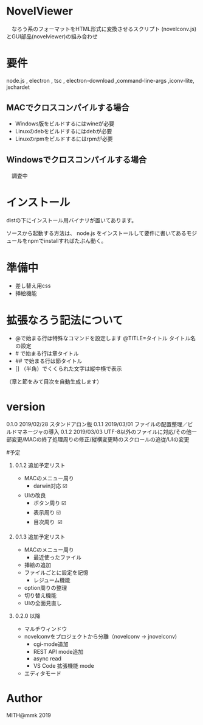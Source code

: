 # NovelViewer
　なろう系のフォーマットをHTML形式に変換させるスクリプト (novelconv.js)とGUI部品(novelviewer)の組み合わせ

# 要件
 node.js , electron , tsc , electron-download ,command-line-args ,iconv-lite, jschardet

## MACでクロスコンパイルする場合
- Windows版をビルドするにはwineが必要
- Linuxのdebをビルドするにはdebが必要
- Linuxのrpmをビルドするにはrpmが必要

## Windowsでクロスコンパイルする場合
　調査中

# インストール
 distの下にインストール用バイナリが置いてあります。

 ソースから起動する方法は、
 node.js をインストールして要件に書いてあるモジュールをnpmでinstallすればたぶん動く。

# 準備中
- 差し替え用css
- 挿絵機能

# 拡張なろう記法について
- @で始まる行は特殊なコマンドを設定します
 @TITLE=タイトル タイトル名の設定
- \# で始まる行は章タイトル
- \## で始まる行は節タイトル
- [] （半角）でくくられた文字は縦中横で表示

（章と節をみて目次を自動生成します）

# version
0.1.0 2019/02/28 スタンドアロン版
0.1.1 2019/03/01 ファイルの配置整理／ビルドマネージャの導入
0.1.2 2019/03/03 UTF-8以外のファイルに対応/その他一部変更/MACの終了処理周りの修正/縦横変更時のスクロールの追従/UIの変更

#予定
1. 0.1.2 追加予定リスト
    - MACのメニュー周り
        - darwin対応 ☑️
    - UIの改良
        - ボタン周り  ️️☑️
        - 表示周り  ☑️
        - 目次周り ️️ ☑️
1. 0.1.3 追加予定リスト
    - MACのメニュー周り
        - 最近使ったファイル
    - 挿絵の追加
    - ファイルごとに設定を記憶
        - レジューム機能
    - option周りの整理
    - 切り替え機能
    - UIの全面見直し

1. 0.2.0 以降
    - マルチウィンドウ
    - novelconvをプロジェクトから分離（novelconv -> jnovelconv)
        - cgi-mode追加
        - REST API mode追加
        - async read
        - VS Code 拡張機能 mode
    - エディタモード


# Author
MITH@mmk 2019